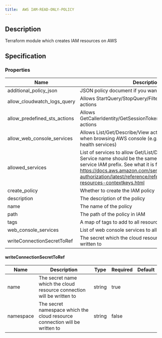 ```yaml
---
title:  AWS IAM-READ-ONLY-POLICY
---
```


## Description

Terraform module which creates IAM resources on AWS

## Specification


### Properties

 Name | Description | Type | Required | Default 
 ------------ | ------------- | ------------- | ------------- | ------------- 
 additional_policy_json | JSON policy document if you want to add custom actions | string | false |  
 allow_cloudwatch_logs_query | Allows StartQuery/StopQuery/FilterLogEvents CloudWatch actions | bool | false |  
 allow_predefined_sts_actions | Allows GetCallerIdentity/GetSessionToken/GetAccessKeyInfo sts actions | bool | false |  
 allow_web_console_services | Allows List/Get/Describe/View actions for services used when browsing AWS console (e.g. resource-groups, tag, health services) | bool | false |  
 allowed_services | List of services to allow Get/List/Describe/View options. Service name should be the same as corresponding service IAM prefix. See what it is for each service here https://docs.aws.amazon.com/service-authorization/latest/reference/reference_policies_actions-resources-contextkeys.html | list(string) | true |  
 create_policy | Whether to create the IAM policy | bool | false |  
 description | The description of the policy | string | false |  
 name | The name of the policy | string | false |  
 path | The path of the policy in IAM | string | false |  
 tags | A map of tags to add to all resources. | map(string) | false |  
 web_console_services | List of web console services to allow | list(string) | false |  
 writeConnectionSecretToRef | The secret which the cloud resource connection will be written to | [writeConnectionSecretToRef](#writeConnectionSecretToRef) | false |  


#### writeConnectionSecretToRef

 Name | Description | Type | Required | Default 
 ------------ | ------------- | ------------- | ------------- | ------------- 
 name | The secret name which the cloud resource connection will be written to | string | true |  
 namespace | The secret namespace which the cloud resource connection will be written to | string | false |  
